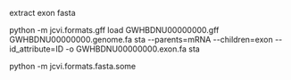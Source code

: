 extract exon fasta

python -m jcvi.formats.gff load GWHBDNU00000000.gff GWHBDNU00000000.genome.fa                                                                         sta --parents=mRNA --children=exon --id_attribute=ID -o GWHBDNU00000000.exon.fa                                                                         sta

python -m  jcvi.formats.fasta.some  
